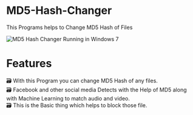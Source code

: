 # MD5-Hash-Changer
This Programs helps to Change MD5 Hash of Files

![MD5 Hash Changer Running in Windows 7](https://raw.githubusercontent.com/the-mcnaveen/MD5-Hash-Changer/master/MD5.jpg)

# Features

🗃️ With this Program you can change MD5 Hash of any files. <br>
🗃️ Facebook and other social media Detects with the Help of MD5 along with Machine Learning to match audio and video. <br>
🗃️ This is the Basic thing which helps to block those file.
